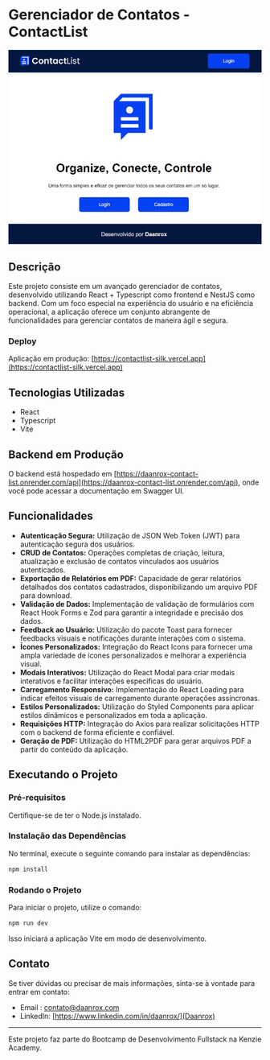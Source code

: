 # Gerenciador de Contatos - ContactList

![Home - ContactList](front_example.jpg)

## Descrição
Este projeto consiste em um avançado gerenciador de contatos, desenvolvido utilizando React + Typescript como frontend e NestJS como backend. Com um foco especial na experiência do usuário e na eficiência operacional, a aplicação oferece um conjunto abrangente de funcionalidades para gerenciar contatos de maneira ágil e segura.

### Deploy
Aplicação em produção: [https://contactlist-silk.vercel.app](https://contactlist-silk.vercel.app)

## Tecnologias Utilizadas
- React
- Typescript
- Vite

## Backend em Produção
O backend está hospedado em [https://daanrox-contact-list.onrender.com/api](https://daanrox-contact-list.onrender.com/api), onde você pode acessar a documentação em Swagger UI.

## Funcionalidades
- **Autenticação Segura:** Utilização de JSON Web Token (JWT) para autenticação segura dos usuários.
- **CRUD de Contatos:** Operações completas de criação, leitura, atualização e exclusão de contatos vinculados aos usuários autenticados.
- **Exportação de Relatórios em PDF:** Capacidade de gerar relatórios detalhados dos contatos cadastrados, disponibilizando um arquivo PDF para download.
- **Validação de Dados:** Implementação de validação de formulários com React Hook Forms e Zod para garantir a integridade e precisão dos dados.
- **Feedback ao Usuário:** Utilização do pacote Toast para fornecer feedbacks visuais e notificações durante interações com o sistema.
- **Ícones Personalizados:** Integração do React Icons para fornecer uma ampla variedade de ícones personalizados e melhorar a experiência visual.
- **Modais Interativos:** Utilização do React Modal para criar modais interativos e facilitar interações específicas do usuário.
- **Carregamento Responsivo:** Implementação do React Loading para indicar efeitos visuais de carregamento durante operações assíncronas.
- **Estilos Personalizados:** Utilização do Styled Components para aplicar estilos dinâmicos e personalizados em toda a aplicação.
- **Requisições HTTP:** Integração do Axios para realizar solicitações HTTP com o backend de forma eficiente e confiável.
- **Geração de PDF:** Utilização do HTML2PDF para gerar arquivos PDF a partir do conteúdo da aplicação.


## Executando o Projeto

### Pré-requisitos
Certifique-se de ter o Node.js instalado.

### Instalação das Dependências
No terminal, execute o seguinte comando para instalar as dependências:

```bash
npm install
```
### Rodando o Projeto
Para iniciar o projeto, utilize o comando:

```bash
npm run dev
```

Isso iniciará a aplicação Vite em modo de desenvolvimento.

## Contato
Se tiver dúvidas ou precisar de mais informações, sinta-se à vontade para entrar em contato:
- Email : [contato@daanrox.com](mailto:contato@daanrox.com)
- LinkedIn: [https://www.linkedin.com/in/daanrox/](Daanrox)

--- 

Este projeto faz parte do Bootcamp de Desenvolvimento Fullstack na Kenzie Academy.
